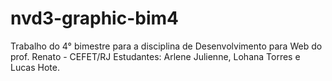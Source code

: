 # nvd3-graphic-bim4
Trabalho do 4° bimestre para a disciplina de Desenvolvimento para Web do prof. Renato - CEFET/RJ
Estudantes: Arlene Julienne, Lohana Torres e Lucas Hote.
